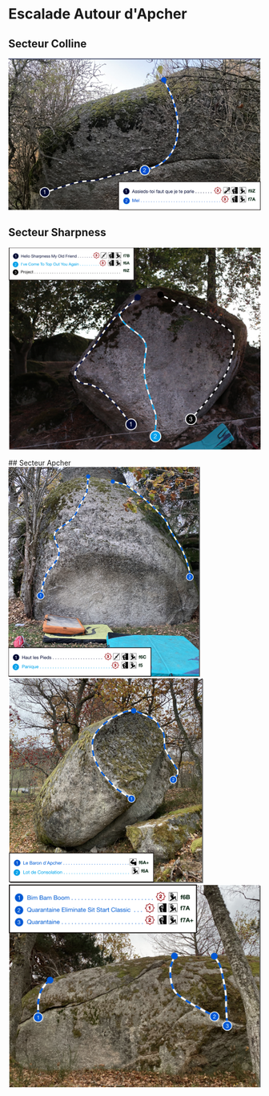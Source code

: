 # Escalade Autour d'Apcher 

## Secteur Colline
![](pngs/secteur_colline.png)

## Secteur Sharpness
![](pngs/secteur_sharpness.png)

## Secteur Apcher
![](pngs/secteur_apcher_01.png)
![](pngs/secteur_apcher_02.png)
![](pngs/secteur_apcher_03.png)
